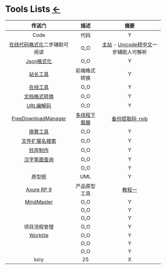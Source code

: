 # Tools Lists [←](../index.md)

| 传送门 | 描述 | 摘要 |
|:---:|:---:|:---:|
| Code | 代码 | Y |
| [在线代码格式化](https://tool.oschina.net/codeformat/sql)二步辅助可阅读 | O_O | [主站](https://tool.oschina.net/) - [Unicode转中文](https://www.dute.org/unicode)一步辅助人可解析 |
| [Json格式化](http://www.bejson.com/) | O_O | Y |
| [站长工具](http://tool.chinaz.com/js.aspx) | 前端格式转换 | Y |
| [在线工具](https://tool.lu/c/developer) | O_O | Y |
| [文档格式转换](https://www.toolnb.com/toolslist/312.html) | O_O | Y |
| [URL编解码](https://www.dute.org/url-encode) | O_O | Y |
| [FreeDownloadManager](https://www.freedownloadmanager.org/zh/) | [多线程下载器](https://www.jianshu.com/p/412c0c3936ad) | [备份提取码: rsjb](https://pan.baidu.com/s/1Dt38zc3IQiMdnziUprLF0w) |
| [换算工具](https://www.osgeo.cn/list/gconvert/3?tag=) | O_O | Y |
| [文件扩展名搜索](https://www.filesuffix.com/zh/extension/qbl) | O_O | Y |
| [铃声制作](https://ringer.org/zh/) | O_O | Y |
| [汉字笔画查询](https://bihua.51240.com/e7868f__bihuachaxun/) | O_O | Y |
| []() | O_O | Y |
| 原型图 | UML | Y |
| [Axure RP 9](https://www.axure.com.cn/axure/course/) | 产品原型工具 | [教程一](http://www.iaxure.com/category/axurerp9%E6%95%99%E7%A8%8B) |
| [MindMaster](https://mm.edrawsoft.cn/create) | O_O | Y |
| []() | O_O | Y |
| []() | O_O | Y |
| 项目流程管理 | O_O | Y |
| [Worktile](https://yhor20190919132833921.worktile.com/mission/my/directed) | O_O | Y |
| []() | O_O | Y |
| []() | O_O | Y |
| lucy | 25 | X |

